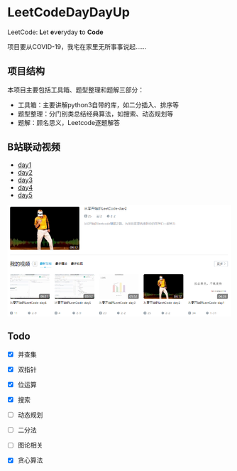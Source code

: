 # LeetCodeDayDayUp
LeetCode: **L**et **e**v**e**ryday  **t**o **Code**

项目要从COVID-19，我宅在家里无所事事说起......


## 项目结构

本项目主要包括工具箱、题型整理和题解三部分：

- 工具箱：主要讲解python3自带的库，如二分插入、排序等
- 题型整理：分门别类总结经典算法，如搜索、动态规划等
- 题解：顾名思义，Leetcode逐题解答


## B站联动视频

- [day1](https://www.bilibili.com/video/av86001620/)
- [day2]( https://www.bilibili.com/video/av86186224/)
- [day3](https://www.bilibili.com/video/av86350334/)
- [day4](https://www.bilibili.com/video/av87771280/)
- [day5](https://www.bilibili.com/video/av87774921/)

![](.\我的频道.png)

## Todo

- [x] 并查集
- [x] 双指针
- [x] 位运算
- [x] 搜索
- [ ] 动态规划
- [ ] 二分法
- [ ] 图论相关
- [x] 贪心算法

